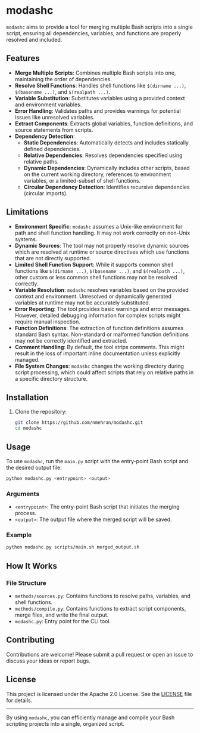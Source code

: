 # modashc

`modashc` aims to provide a tool for merging multiple Bash scripts into a single script, ensuring all dependencies, variables, and functions are properly resolved and included.

## Features

- **Merge Multiple Scripts**: Combines multiple Bash scripts into one, maintaining the order of dependencies.
- **Resolve Shell Functions**: Handles shell functions like `$(dirname ...)`, `$(basename ...)`, and `$(realpath ...)`.
- **Variable Substitution**: Substitutes variables using a provided context and environment variables.
- **Error Handling**: Validates paths and provides warnings for potential issues like unresolved variables.
- **Extract Components**: Extracts global variables, function definitions, and source statements from scripts.
- **Dependency Detection**: 
  - **Static Dependencies**: Automatically detects and includes statically defined dependencies.
  - **Relative Dependencies**: Resolves dependencies specified using relative paths.
  - **Dynamic Dependencies**: Dynamically includes other scripts, based on the current working directory, references to environment variables, or a limited-subset of shell functions.
  - **Circular Dependency Detection**: Identifies recursive dependencies (circular imports).
  
## Limitations

- **Environment Specific**: `modashc` assumes a Unix-like environment for path and shell function handling. It may not work correctly on non-Unix systems.
- **Dynamic Sources**: The tool may not properly resolve dynamic sources which are resolved at runtime or source directives which use functions that are not directly supported.
- **Limited Shell Function Support**: While it supports common shell functions like `$(dirname ...)`, `$(basename ...)`, and `$(realpath ...)`, other custom or less common shell functions may not be resolved correctly.
- **Variable Resolution**: `modashc` resolves variables based on the provided context and environment. Unresolved or dynamically generated variables at runtime may not be accurately substituted.
- **Error Reporting**: The tool provides basic warnings and error messages. However, detailed debugging information for complex scripts might require manual inspection.
- **Function Definitions**: The extraction of function definitions assumes standard Bash syntax. Non-standard or malformed function definitions may not be correctly identified and extracted.
- **Comment Handling**: By default, the tool strips comments. This might result in the loss of important inline documentation unless explicitly managed.
- **File System Changes**: `modashc` changes the working directory during script processing, which could affect scripts that rely on relative paths in a specific directory structure.

## Installation

1. Clone the repository:
   ```sh
   git clone https://github.com/nmehran/modashc.git
   cd modashc
   ```

## Usage

To use `modashc`, run the `main.py` script with the entry-point Bash script and the desired output file:

```sh
python modashc.py <entrypoint> <output>
```

### Arguments

- `<entrypoint>`: The entry-point Bash script that initiates the merging process.
- `<output>`: The output file where the merged script will be saved.

### Example

```sh
python modashc.py scripts/main.sh merged_output.sh
```

## How It Works

### File Structure

- `methods/sources.py`: Contains functions to resolve paths, variables, and shell functions.
- `methods/compile.py`: Contains functions to extract script components, merge files, and write the final output.
- `modashc.py`: Entry point for the CLI tool.

## Contributing

Contributions are welcome! Please submit a pull request or open an issue to discuss your ideas or report bugs.

## License

This project is licensed under the Apache 2.0 License. See the [LICENSE](./LICENSE) file for details.

---

By using `modashc`, you can efficiently manage and compile your Bash scripting projects into a single, organized script.